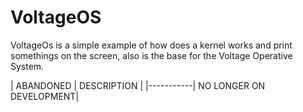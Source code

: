 # VoltageOS
VoltageOs is a simple example of how does a kernel works and print somethings on the screen, also is the base for the Voltage Operative System.

| ABANDONED | DESCRIPTION |
|-----------| NO LONGER ON DEVELOPMENT|
